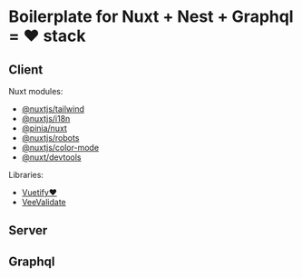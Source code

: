 # Boilerplate for Nuxt + Nest + Graphql = ❤️ stack

## Client

Nuxt modules:
- [@nuxtjs/tailwind](https://nuxt.com/modules/tailwindcss)
- [@nuxtjs/i18n](https://nuxt.com/modules/i18n)
- [@pinia/nuxt](https://nuxt.com/modules/pinia)
- [@nuxtjs/robots](https://nuxt.com/modules/robots)
- [@nuxtjs/color-mode](https://nuxt.com/modules/color-mode)
- [@nuxt/devtools](https://github.com/nuxt/devtools)

Libraries:
- [Vuetify❤️](https://next.vuetifyjs.com/)
- [VeeValidate](https://vee-validate.logaretm.com/)

## Server




## Graphql
